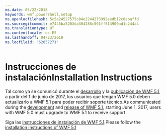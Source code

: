 ```yaml
---
ms.date: 05/22/2018
keywords: wmf,powershell,setup
ms.openlocfilehash: 5c5e24527575c84e2244273992eedb12c0abaffd
ms.sourcegitcommit: e7445ba8203da304286c591ff513900ad1c244a4
ms.translationtype: HT
ms.contentlocale: es-ES
ms.lasthandoff: 04/23/2019
ms.locfileid: "62057271"
---
```

# <a name="installation-instructions"></a><span data-ttu-id="ef956-102">Instrucciones de instalación</span><span class="sxs-lookup"><span data-stu-id="ef956-102">Installation Instructions</span></span>

<span data-ttu-id="ef956-103">Tal como ya se comunicó durante el [desarrollo](https://blogs.msdn.microsoft.com/powershell/2016/04/06/windows-management-framework-5-0-updates-and-wmf-5-1/) y la [publicación de WMF 5.1](https://blogs.msdn.microsoft.com/powershell/2017/03/28/windows-management-framework-wmf-5-1-now-in-microsoft-update-catalog/), a partir del 1 de junio de 2017, los usuarios que tengan WMF 5.0 deben actualizarlo a WMF 5.1 para poder recibir soporte técnico.</span><span class="sxs-lookup"><span data-stu-id="ef956-103">As communicated during the [development](https://blogs.msdn.microsoft.com/powershell/2016/04/06/windows-management-framework-5-0-updates-and-wmf-5-1/) and [release of WMF 5.1](https://blogs.msdn.microsoft.com/powershell/2017/03/28/windows-management-framework-wmf-5-1-now-in-microsoft-update-catalog/), starting June 1, 2017, users with WMF 5.0 must upgrade to WMF 5.1 to receive support.</span></span>

<span data-ttu-id="ef956-104">Siga las [instrucciones de instalación de WMF 5.1](../5.1/install-configure.md).</span><span class="sxs-lookup"><span data-stu-id="ef956-104">Please follow the [installation instructions of WMF 5.1](../5.1/install-configure.md)</span></span>
